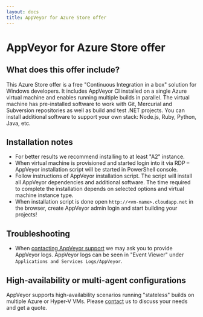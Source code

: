 ```yaml
---
layout: docs
title: AppVeyor for Azure Store offer
---
```


# AppVeyor for Azure Store offer

## What does this offer include?

This Azure Store offer is a free "Continuous Integration in a box" solution for Windows developers. It includes AppVeyor CI installed on a single Azure virtual machine and enables running multiple builds in parallel. The virtual machine has pre-installed software to work with Git, Mercurial and Subversion repositories as well as build and test .NET projects. You can install additional software to support your own stack: Node.js, Ruby, Python, Java, etc.


## Installation notes

* For better results we recommend installing to at least "A2" instance.
* When virtual machine is provisioned and started login into it via RDP – AppVeyor installation script will be started in PowerShell console.
* Follow instructions of AppVeyor installation script. The script will install all AppVeyor dependencies and additional software. The time required to complete the installation depends on selected options and virtual machine instance type.
* When installation script is done open `http://<vm-name>.cloudapp.net` in the browser, create AppVeyor admin login and start building your projects!


## Troubleshooting
* When [contacting AppVeyor support](http://www.appveyor.com/support) we may ask you to provide AppVeyor logs. AppVeyor logs can be seen in "Event Viewer" under `Applications and Services Logs/AppVeyor`.


## High-availability or multi-agent configurations
AppVeyor supports high-availability scenarios running "stateless" builds on multiple Azure or Hyper-V VMs. Please [contact](mailto:team@appveyor.com) us to discuss your needs and get a quote.
